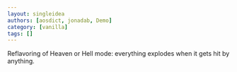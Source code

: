 ```yaml
---
layout: singleidea
authors: [aosdict, jonadab, Demo]
category: [vanilla]
tags: []
---
```

Reflavoring of Heaven or Hell mode: everything explodes when it gets hit by anything.
